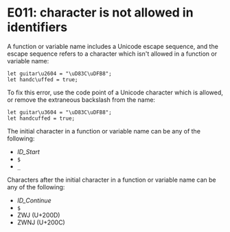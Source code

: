 # E011: character is not allowed in identifiers

A function or variable name includes a Unicode escape sequence, and the escape sequence
refers to a character which isn't allowed in a function or variable name:

    let guitar\u2604 = "\uD83C\uDFB8";
    let handc\uffed = true;

To fix this error, use the code point of a Unicode character which is allowed,
or remove the extraneous backslash from the name:

    let guitar\u3604 = "\uD83C\uDFB8";
    let handcuffed = true;

The initial character in a function or variable name can be any of the
following:

* *ID_Start*
* `$`
* `_`

Characters after the initial character in a function or variable name can be
any of the following:

* *ID_Continue*
* `$`
* ZWJ (U+200D)
* ZWNJ (U+200C)
